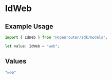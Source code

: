 # IdWeb

## Example Usage

```typescript
import { IdWeb } from "@openrouter/sdk/models";

let value: IdWeb = "web";
```

## Values

```typescript
"web"
```
